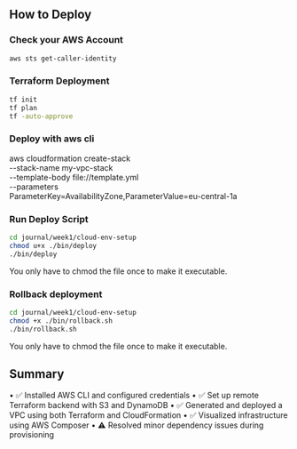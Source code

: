 ## How to Deploy

### Check your AWS Account

```sh
aws sts get-caller-identity
```


### Terraform Deployment

```sh
tf init
tf plan
tf -auto-approve
```

### Deploy with aws cli

 aws cloudformation create-stack \
  --stack-name my-vpc-stack \
  --template-body file://template.yml \
  --parameters \
      ParameterKey=AvailabilityZone,ParameterValue=eu-central-1a

### Run Deploy Script

```sh
cd journal/week1/cloud-env-setup
chmod u+x ./bin/deploy
./bin/deploy
```

You only have to chmod the file once to make it executable.

### Rollback deployment

```sh
cd journal/week1/cloud-env-setup
chmod +x ./bin/rollback.sh
./bin/rollback.sh
```

You only have to chmod the file once to make it executable.

## Summary

•	✅ Installed AWS CLI and configured credentials
•	✅ Set up remote Terraform backend with S3 and DynamoDB
•	✅ Generated and deployed a VPC using both Terraform and CloudFormation
•	✅ Visualized infrastructure using AWS Composer
•	⚠️ Resolved minor dependency issues during provisioning